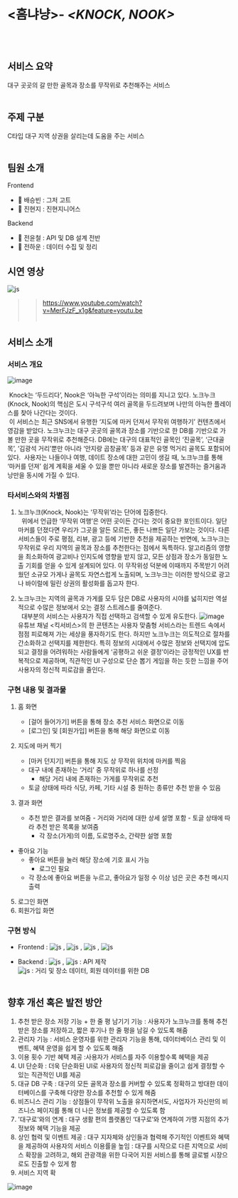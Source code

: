 # <흠냐냥>- _**<KNOCK, NOOK>**_
<br><br>
## 서비스 요약
대구 곳곳의 갈 만한 골목과 장소를 무작위로 추천해주는 서비스
<br><br>
## 주제 구분
C타입 대구 지역 상권을 살리는데 도움을 주는 서비스 
<br><br>
## 팀원 소개

Frontend
- 🍐 배승빈 : 그저 고트
- 🧯 진현지 : 진현지니어스

Backend
- 🚃 전윤철 : API 및 DB 설계 전반
- 🔮 전하운 : 데이터 수집 및 정리

## 시연 영상
![js](https://img.shields.io/badge/YouTube-FF0000?style=for-the-badge&logo=youtube&logoColor=white) 
>> https://www.youtube.com/watch?v=MerFJzF_x1g&feature=youtu.be
<br><br>
## 서비스 소개
### 서비스 개요
![image](https://github.com/user-attachments/assets/e51bb9fc-47e2-4b6c-97e6-ac12fed00529)

&nbsp;Knock는 ‘두드리다’, Nook은 ‘아늑한 구석’이라는 의미를 지니고 있다. 노크누크(Knock, Nook)의 핵심은 도시 구석구석 여러 골목을 두드려보며 나만의 아늑한 플레이스를 찾아 나간다는 것이다.
<br>
&nbsp;이 서비스는 최근 SNS에서 유행한 ‘지도에 마커 던져서 무작위 여행하기’ 컨텐츠에서 영감을 받았다. 노크누크는 대구 곳곳의 골목과 장소를 기반으로 한 DB를 기반으로 가볼 만한 곳을 무작위로 추천해준다. DB에는 대구의 대표적인 골목인 ‘진골목’, ‘근대골목’, ‘김광석 거리’뿐만 아니라 ‘안지랑 곱창골목’ 등과 같은 유명 먹거리 골목도 포함되어 있다.
&nbsp;사용자는 나들이나 여행, 데이트 장소에 대한 고민이 생길 때, 노크누크를 통해 ‘마커를 던져’ 쉽게 계획을 세울 수 있을 뿐만 아니라 새로운 장소를 발견하는 즐거움과 낭만을 동시에 가질 수 있다.


### 타서비스와의 차별점
1. 노크누크(Knock, Nook)는 ‘무작위’라는 단어에 집중한다. <br>&nbsp; 위에서 언급한 ‘무작위 여행’은 어떤 곳이든 간다는 것이 중요한 포인트이다. 일단 마커를 던졌다면 우리가 그곳을 알든 모르든, 좋든 나쁘든 일단 가보는 것이다. 다른 서비스들이 주로 평점, 리뷰, 광고 등에 기반한 추천을 제공하는 반면에, 노크누크는 무작위로 우리 지역의 골목과 장소를 추천한다는 점에서 독특하다. 알고리즘의 영향을 최소화하여 광고비나 인지도에 영향을 받지 않고, 모든 상점과 장소가 동일한 노출 기회를 얻을 수 있게 설계되어 있다. 이 무작위성 덕분에 이때까지 주목받기 어려웠던 소규모 가게나 골목도 자연스럽게 노출되며, 노크누크는 이러한 방식으로 광고나 바이럴에 밀린 상권의 활성화를 돕고자 한다.

3. 노크누크는 지역의 골목과 가게를 모두 담은 DB로 사용자의 시야를 넓히지만 역설적으로 수많은 정보에서 오는 결정 스트레스를 줄여준다. <br>&nbsp; 대부분의 서비스는 사용자가 직접 선택하고 검색할 수 있게 유도한다. ![image](https://github.com/user-attachments/assets/a8fb1146-fdb8-49a3-9acf-87ea509f3636)
유튜브 채널 <킥서비스>의 한 콘텐츠는 사용자 맞춤형 서비스라는 트렌드 속에서 점점 피로해져 가는 세상을 풍자하기도 한다. 하지만 노크누크는 의도적으로 절차를 간소화하고 선택지를 제한한다. ﻿특히 정보의 시대에서 수많은 정보와 선택지에 압도되고 결정을 어려워하는 사람들에게 ‘공평하고 쉬운 결정’이라는 긍정적인 UX를 반복적으로 제공하며, 직관적인 UI 구성으로 단순 뽑기 게임을 하는 듯한 느낌을 주어 사용자의 정신적 피로감을 줄인다.


### 구현 내용 및 결과물
1. 홈 화면
   - [걸어 들어가기] 버튼을 통해 장소 추천 서비스 화면으로 이동
   - [로그인] 및 [회원가입] 버튼을 통해 해당 화면으로 이동
2. 지도에 마커 찍기
   - [마커 던지기] 버튼을 통해 지도 상 무작위 위치에 마커를 찍음
   -  대구 내에 존재하는 ‘거리’ 중 무작위로 하나를 선정
      - 해당 거리 내에 존재하는 가게를 무작위로 추천
    - 토글 상태에 따라 식당, 카페, 기타 시설 중 원하는 종류만 추천 받을 수 있음
  
  3. 결과 화면
     - 추천 받은 결과를 보여줌
    - 거리와 거리에 대한 상세 설명 포함
    - 토글 상태에 따라 추천 받은 목록을 보여줌
        - 각 장소(가게)의 이름, 도로명주소, 간략한 설명 포함
- 좋아요 기능
    - 좋아요 버튼을 눌러 해당 장소에 기호 표시 가능
        - 로그인 필요
    - 각 장소에 좋아요 버튼을 누르고, 좋아요가 일정 수 이상 넘은 곳은 추천 메시지 출력
5. 로그인 화면
6. 회원가입 화면

### 구현 방식
- Frontend : 
![js](https://img.shields.io/badge/HTML-239120?style=for-the-badge&logo=html5&logoColor=white) ,
![js](https://img.shields.io/badge/CSS-239120?&style=for-the-badge&logo=css3&logoColor=white) ,
![js](https://img.shields.io/badge/Sass-CC6699?style=for-the-badge&logo=sass&logoColor=white) ,
![js](https://img.shields.io/badge/React-20232A?style=for-the-badge&logo=react&logoColor=61DAFB)

- Backend : 
![js](https://img.shields.io/badge/Java-ED8B00?style=for-the-badge&logo=openjdk&logoColor=white) , 
![js](https://img.shields.io/badge/Spring-6DB33F?style=for-the-badge&logo=spring&logoColor=white) : API 제작<br>
![js](https://img.shields.io/badge/MariaDB-003545?style=for-the-badge&logo=mariadb&logoColor=white)
: 거리 및 장소 데이터, 회원 데이터를 위한 DB
<br><br>

## 향후 개선 혹은 발전 방안
1. 추천 받은 장소 저장 기능 + 한 줄 평 남기기 기능 : 사용자가 노크누크를 통해 추천 받은 장소를 저장하고, 짧은 후기나 한 줄 평을 남길 수 있도록 해줌
2. 관리자 기능 : 서비스 운영자를 위한 관리자 기능을 통해, 데이터베이스 관리 및 이벤트, 혜택 운영을 쉽게 할 수 있도록 해줌
3. 이용 횟수 기반 혜택 제공 :사용자가 서비스를 자주 이용할수록 혜택을 제공
4. UI 단순화 : 더욱 단순화된 UI로 사용자의 정신적 피로감을 줄이고 쉽게 결정할 수 있는 직관적인 UI를 제공
5. 대규 DB 구축 : 대구의 모든 골목과 장소를 커버할 수 있도록 정확하고 방대한 데이터베이스를 구축해 다양한 장소를 추천할 수 있게 해줌
6. 비즈니스 관리 기능 : 상점들이 무작위 노출을 유지하면서도, 사업자가 자신만의 비즈니스 페이지를 통해 더 나은 정보를 제공할 수 있도록 함
7. '대구로'와의 연계 : 대구 생활 편의 플랫폼인 ‘대구로’와 연계하여 가맹 지점의 추가 정보와 혜택 기능을 제공
8. 상인 협력 및 이벤트 제공 : 대구 지자체와 상인들과 협력해 주기적인 이벤트와 혜택을 제공하여 사용자의 서비스 이용률을 높임 : 대구를 시작으로 다른 지역으로 서비스 확장을 고려하고, 해외 관광객을 위한 다국어 지원 서비스를 통해 글로벌 시장으로도 진출할 수 있게 함
9. 서비스 지역 확

![image](https://github.com/user-attachments/assets/3d02dafc-bc81-44a5-a5bb-cf50405b1dac)
